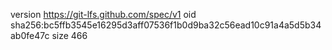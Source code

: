 version https://git-lfs.github.com/spec/v1
oid sha256:bc5ffb3545e16295d3aff07536f1b0d9ba32c56ead10c91a4a5d5b34ab0fe47c
size 466
